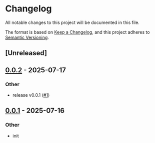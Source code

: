 # Changelog

All notable changes to this project will be documented in this file.

The format is based on [Keep a Changelog](https://keepachangelog.com/en/1.0.0/),
and this project adheres to [Semantic Versioning](https://semver.org/spec/v2.0.0.html).

## [Unreleased]

## [0.0.2](https://github.com/Ravencentric/misaki/compare/misaki-cli-v0.0.1...misaki-cli-v0.0.2) - 2025-07-17

### Other

- release v0.0.1 ([#1](https://github.com/Ravencentric/misaki/pull/1))

## [0.0.1](https://github.com/Ravencentric/misaki/releases/tag/misaki-cli-v0.0.1) - 2025-07-16

### Other

- init
